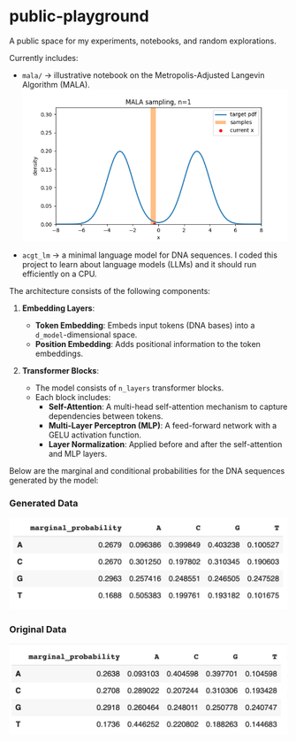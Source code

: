 # public-playground

A public space for my experiments, notebooks, and random explorations.  

Currently includes:  

- `mala/` → illustrative notebook on the Metropolis-Adjusted Langevin Algorithm (MALA).  
  ![MALA Animation](mala/mala_sampling.gif)  

- `acgt_lm` → a minimal language model for DNA sequences.
I coded this project to learn about language models (LLMs) and it should run efficiently on a CPU.

The architecture consists of the following components:

1. **Embedding Layers**:
   - **Token Embedding**: Embeds input tokens (DNA bases) into a `d_model`-dimensional space.
   - **Position Embedding**: Adds positional information to the token embeddings.

2. **Transformer Blocks**:
   - The model consists of `n_layers` transformer blocks.
   - Each block includes:
     - **Self-Attention**: A multi-head self-attention mechanism to capture dependencies between tokens.
     - **Multi-Layer Perceptron (MLP)**: A feed-forward network with a GELU activation function.
     - **Layer Normalization**: Applied before and after the self-attention and MLP layers.

Below are the marginal and conditional probabilities for the DNA sequences generated by the model:

### Generated Data
![Generated Data Marginal and Conditional Probabilities](acgt_lm/generated_stats.png)

### Original Data
![Original Data Marginal and Conditional Probabilities](acgt_lm/original_stats.png)
